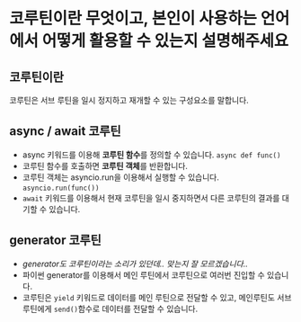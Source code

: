 # 코루틴이란 무엇이고, 본인이 사용하는 언어에서 어떻게 활용할 수 있는지 설명해주세요

## 코루틴이란

코루틴은 서브 루틴을 일시 정지하고 재개할 수 있는 구성요소를 말합니다.  

## async / await 코루틴

- async 키워드를 이용해 **코루틴 함수**를 정의할 수 있습니다. `async def func()`
- 코루틴 함수를 호출하면 **코루틴 객체**를 반환합니다.
- 코루틴 객체는 asyncio.run을 이용해서 실행할 수 있습니다. `asyncio.run(func())`
- `await` 키워드를 이용해서 현재 코루틴을 일시 중지하면서 다른 코루틴의 결과를 대기할 수 있습니다.

## generator 코루틴

- _generator도 코루틴이라는 소리가 있던데.. 맞는지 잘 모르겠습니다.._
- 파이썬 generator를 이용해서 메인 루틴에서 코루틴으로 여러번 진입할 수 있습니다.
- 코루틴은 `yield` 키워드로 데이터를 메인 루틴으로 전달할 수 있고, 메인루틴도 서브루틴에게 `send()`함수로 데이터를 전달할 수 있습니다.